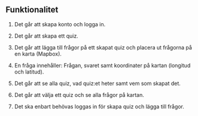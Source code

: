## Funktionalitet

1. Det går att skapa konto och logga in.

2. Det går att skapa ett quiz.

3. Det går att lägga till frågor på ett skapat quiz och placera ut frågorna på en karta (Mapbox).

4. En fråga innehåller: Frågan, svaret samt koordinater på kartan (longitud och latitud).

5. Det går att se alla quiz, vad quiz:et heter samt vem som skapat det.

6. Det går att välja ett quiz och se alla frågor på kartan.

7. Det ska enbart behövas loggas in för skapa quiz och lägga till frågor.
